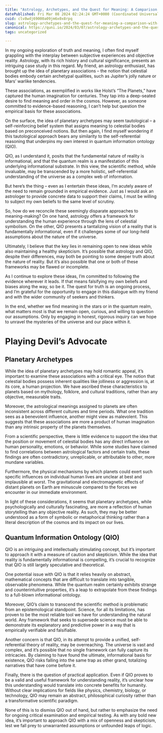 ```yaml
---
title: "Astrology, Archetypes, and the Quest for Meaning: A Comparison with Quantum Information Ontology"
datePublished: Fri Mar 08 2024 02:24:24 GMT+0000 (Coordinated Universal Time)
cuid: clv8wdj69000a09jm6x0x8rpq
slug: astrology-archetypes-and-the-quest-for-meaning-a-comparison-with-quantum-information-ontology
canonical: https://quni.io/2024/03/07/astrology-archetypes-and-the-quest-for-meaning-a-comparison-with-quantum-information-ontology/
tags: uncategorized

---
```


In my ongoing exploration of truth and meaning, I often find myself grappling with the interplay between subjective experiences and objective reality. Astrology, with its rich history and cultural significance, presents an intriguing case study in this regard. My friend, an astrology enthusiast, has brought up the idea of planetary associations – the notion that celestial bodies embody certain archetypal qualities, such as Jupiter’s jolly nature or Mars’ warlike tendencies.

These associations, as exemplified in works like Holst’s “The Planets,” have captured the human imagination for centuries. They tap into a deep-seated desire to find meaning and order in the cosmos. However, as someone committed to evidence-based reasoning, I can’t help but question the empirical basis for these associations.

On the surface, the idea of planetary archetypes may seem tautological – a self-reinforcing belief system that assigns meaning to celestial bodies based on preconceived notions. But then again, I find myself wondering if this tautological approach bears any similarity to the self-referential reasoning that underpins my own interest in quantum information ontology (QIO).

QIO, as I understand it, posits that the fundamental nature of reality is informational, and that the quantum realm is a manifestation of this underlying informational substrate. In this view, the scientific method, while invaluable, may be transcended by a more holistic, self-referential understanding of the universe as a complex web of information.

But here’s the thing – even as I entertain these ideas, I’m acutely aware of the need to remain grounded in empirical evidence. Just as I would ask an astrologer to provide concrete data to support their claims, I must be willing to subject my own beliefs to the same level of scrutiny.

So, how do we reconcile these seemingly disparate approaches to meaning-making? On one hand, astrology offers a framework for understanding the human experience through the lens of celestial symbolism. On the other, QIO presents a tantalizing vision of a reality that is fundamentally informational, even if it challenges some of our long-held assumptions about the nature of the universe.

Ultimately, I believe that the key lies in remaining open to new ideas while also maintaining a healthy skepticism. It’s possible that astrology and QIO, despite their differences, may both be pointing to some deeper truth about the nature of reality. But it’s also possible that one or both of these frameworks may be flawed or incomplete.

As I continue to explore these ideas, I’m committed to following the evidence wherever it leads. If that means falsifying my own beliefs and biases along the way, so be it. The quest for truth is an ongoing process, and I’m grateful for the opportunity to engage in this dialogue with my friend and with the wider community of seekers and thinkers.

In the end, whether we find meaning in the stars or in the quantum realm, what matters most is that we remain open, curious, and willing to question our assumptions. Only by engaging in honest, rigorous inquiry can we hope to unravel the mysteries of the universe and our place within it.

Playing Devil’s Advocate
========================

Planetary Archetypes
--------------------

While the idea of planetary archetypes may hold romantic appeal, it’s important to examine these associations with a critical eye. The notion that celestial bodies possess inherent qualities like jolliness or aggression is, at its core, a human projection. We have ascribed these characteristics to planets based on mythology, folklore, and cultural traditions, rather than any objective, measurable traits.

Moreover, the astrological meanings assigned to planets are often inconsistent across different cultures and time periods. What one tradition sees as a benevolent influence, another might view as malevolent. This suggests that these associations are more a product of human imagination than any intrinsic property of the planets themselves.

From a scientific perspective, there is little evidence to support the idea that the position or movement of celestial bodies has any direct influence on human personality, emotions, or behavior. While some studies have claimed to find correlations between astrological factors and certain traits, these findings are often contradictory, unreplicable, or attributable to other, more mundane variables.

Furthermore, the physical mechanisms by which planets could exert such specific influences on individual human lives are unclear at best and implausible at worst. The gravitational and electromagnetic effects of distant planets on Earth are minuscule compared to the forces we encounter in our immediate environment.

In light of these considerations, it seems that planetary archetypes, while psychologically and culturally fascinating, are more a reflection of human storytelling than any objective reality. As such, they may be better understood as a form of symbolic or metaphorical thinking rather than a literal description of the cosmos and its impact on our lives.

Quantum Information Ontology (QIO)
----------------------------------

QIO is an intriguing and intellectually stimulating concept, but it’s important to approach it with a measure of caution and skepticism. While the idea that reality is fundamentally informational is compelling, it’s crucial to recognize that QIO is still largely speculative and theoretical.

One potential issue with QIO is that it relies heavily on abstract, mathematical concepts that are difficult to translate into tangible, observable phenomena. While the quantum realm certainly exhibits strange and counterintuitive properties, it’s a leap to extrapolate from these findings to a full-blown informational ontology.

Moreover, QIO’s claim to transcend the scientific method is problematic from an epistemological standpoint. Science, for all its limitations, has proven to be the most reliable tool we have for understanding the natural world. Any framework that seeks to supersede science must be able to demonstrate its explanatory and predictive power in a way that is empirically verifiable and falsifiable.

Another concern is that QIO, in its attempt to provide a unified, self-referential theory of reality, may be overreaching. The universe is vast and complex, and it’s possible that no single framework can fully capture its intricacies. By claiming to have found the ultimate, informational basis for existence, QIO risks falling into the same trap as other grand, totalizing narratives that have come before it.

Finally, there is the question of practical application. Even if QIO proves to be a valid and useful framework for understanding reality, it’s unclear how this understanding would translate into concrete benefits for humanity. Without clear implications for fields like physics, chemistry, biology, or technology, QIO may remain an abstract, philosophical curiosity rather than a transformative scientific paradigm.

None of this is to dismiss QIO out of hand, but rather to emphasize the need for ongoing critical examination and empirical testing. As with any bold new idea, it’s important to approach QIO with a mix of openness and skepticism, lest we fall prey to unwarranted assumptions or unfounded leaps of logic.